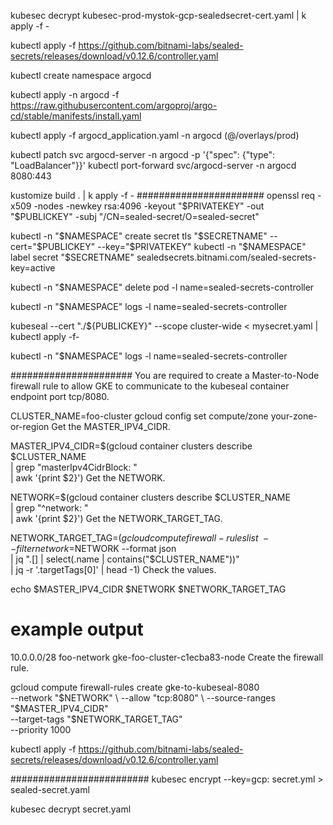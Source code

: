 kubesec decrypt kubesec-prod-mystok-gcp-sealedsecret-cert.yaml | k apply -f -

kubectl apply -f https://github.com/bitnami-labs/sealed-secrets/releases/download/v0.12.6/controller.yaml

kubectl create namespace argocd

kubectl apply -n argocd -f https://raw.githubusercontent.com/argoproj/argo-cd/stable/manifests/install.yaml

kubectl apply -f argocd_application.yaml -n argocd
(@/overlays/prod)

kubectl patch svc argocd-server -n argocd -p '{"spec": {"type": "LoadBalancer"}}'
kubectl port-forward svc/argocd-server -n argocd 8080:443


kustomize build . | k apply -f -
#######################
openssl req -x509 -nodes -newkey rsa:4096 -keyout "$PRIVATEKEY" -out "$PUBLICKEY" -subj "/CN=sealed-secret/O=sealed-secret"

kubectl -n "$NAMESPACE" create secret tls "$SECRETNAME" --cert="$PUBLICKEY" --key="$PRIVATEKEY"
kubectl -n "$NAMESPACE" label secret "$SECRETNAME" sealedsecrets.bitnami.com/sealed-secrets-key=active

kubectl -n  "$NAMESPACE" delete pod -l name=sealed-secrets-controller

kubectl -n "$NAMESPACE" logs -l name=sealed-secrets-controller

kubeseal --cert "./${PUBLICKEY}" --scope cluster-wide < mysecret.yaml | kubectl apply -f-

kubectl -n "$NAMESPACE" logs -l name=sealed-secrets-controller


######################
You are required to create a Master-to-Node firewall rule to allow GKE to communicate to the kubeseal container endpoint port tcp/8080.

CLUSTER_NAME=foo-cluster
gcloud config set compute/zone your-zone-or-region
Get the MASTER_IPV4_CIDR.

MASTER_IPV4_CIDR=$(gcloud container clusters describe $CLUSTER_NAME \
  | grep "masterIpv4CidrBlock: " \
  | awk '{print $2}')
Get the NETWORK.

NETWORK=$(gcloud container clusters describe $CLUSTER_NAME \
  | grep "^network: " \
  | awk '{print $2}')
Get the NETWORK_TARGET_TAG.

NETWORK_TARGET_TAG=$(gcloud compute firewall-rules list \
  --filter network=$NETWORK --format json \
  | jq ".[] | select(.name | contains(\"$CLUSTER_NAME\"))" \
  | jq -r '.targetTags[0]' | head -1)
Check the values.

echo $MASTER_IPV4_CIDR $NETWORK $NETWORK_TARGET_TAG

# example output
10.0.0.0/28 foo-network gke-foo-cluster-c1ecba83-node
Create the firewall rule.

gcloud compute firewall-rules create gke-to-kubeseal-8080 \
  --network "$NETWORK" \
  --allow "tcp:8080" \
  --source-ranges "$MASTER_IPV4_CIDR" \
  --target-tags "$NETWORK_TARGET_TAG" \
  --priority 1000

kubectl apply -f https://github.com/bitnami-labs/sealed-secrets/releases/download/v0.12.6/controller.yaml

#########################
kubesec encrypt --key=gcp:<resource-id of Google Cloud KMS key> secret.yml > sealed-secret.yaml

kubesec decrypt secret.yaml
